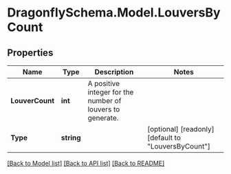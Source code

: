 
# DragonflySchema.Model.LouversByCount

## Properties

Name | Type | Description | Notes
------------ | ------------- | ------------- | -------------
**LouverCount** | **int** | A positive integer for the number of louvers to generate. | 
**Type** | **string** |  | [optional] [readonly] [default to "LouversByCount"]

[[Back to Model list]](../README.md#documentation-for-models)
[[Back to API list]](../README.md#documentation-for-api-endpoints)
[[Back to README]](../README.md)

